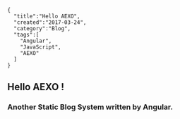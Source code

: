 ```metadata
{
  "title":"Hello AEXO",
  "created":"2017-03-24",
  "category":"Blog",
  "tags":[
    "Angular",
    "JavaScript",
    "AEXO"
  ]
}
```


## Hello AEXO !

### Another Static Blog System written by Angular.
